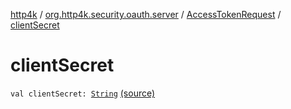 [http4k](../../index.md) / [org.http4k.security.oauth.server](../index.md) / [AccessTokenRequest](index.md) / [clientSecret](./client-secret.md)

# clientSecret

`val clientSecret: `[`String`](https://kotlinlang.org/api/latest/jvm/stdlib/kotlin/-string/index.html) [(source)](https://github.com/http4k/http4k/blob/master/http4k-security-oauth/src/main/kotlin/org/http4k/security/oauth/server/GenerateAccessToken.kt#L96)